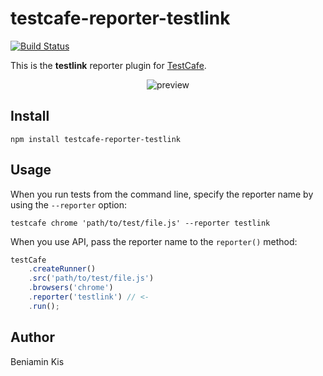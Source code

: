 # testcafe-reporter-testlink
[![Build Status](https://travis-ci.org/simplyageek/testcafe-reporter-testlink.svg)](https://travis-ci.org/simplyageek/testcafe-reporter-testlink)

This is the **testlink** reporter plugin for [TestCafe](http://devexpress.github.io/testcafe).

<p align="center">
    <img src="https://raw.github.com/simplyageek/testcafe-reporter-testlink/master/media/preview.png" alt="preview" />
</p>

## Install

```
npm install testcafe-reporter-testlink
```

## Usage

When you run tests from the command line, specify the reporter name by using the `--reporter` option:

```
testcafe chrome 'path/to/test/file.js' --reporter testlink
```


When you use API, pass the reporter name to the `reporter()` method:

```js
testCafe
    .createRunner()
    .src('path/to/test/file.js')
    .browsers('chrome')
    .reporter('testlink') // <-
    .run();
```

## Author
Beniamin Kis 
